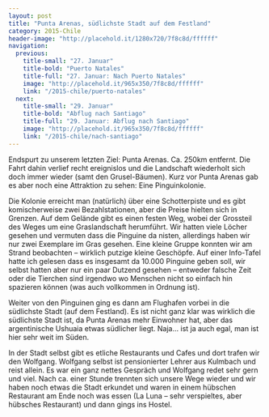 ```yaml
---
layout: post
title: "Punta Arenas, südlichste Stadt auf dem Festland"
category: 2015-Chile
header-image: "http://placehold.it/1280x720/7f8c8d/ffffff"
navigation:
  previous:
    title-small: "27. Januar"
    title-bold: "Puerto Natales"
    title-full: "27. Januar: Nach Puerto Natales"
    image: "http://placehold.it/965x350/7f8c8d/ffffff"
    link: "/2015-chile/puerto-natales"
  next:
    title-small: "29. Januar"
    title-bold: "Abflug nach Santiago"
    title-full: "29. Januar: Abflug nach Santiago"
    image: "http://placehold.it/965x350/7f8c8d/ffffff"
    link: "/2015-chile/nach-santiago"
---
```

Endspurt zu unserem letzten Ziel: Punta Arenas. Ca. 250km entfernt. Die Fahrt dahin verlief recht ereignislos und die Landschaft wiederholt sich doch immer wieder (samt den Grusel-Bäumen). Kurz vor Punta Arenas gab es aber noch eine Attraktion zu sehen: Eine Pinguinkolonie.

Die Kolonie erreicht man (natürlich) über eine Schotterpiste und es gibt komischerweise zwei Bezahlstationen, aber die Preise hielten sich in Grenzen. Auf dem Gelände gibt es einen festen Weg, wobei der Grossteil des Weges um eine Graslandschaft herumführt. Wir hatten viele Löcher gesehen und vermuten dass die Pinguine da nisten, allerdings haben wir nur zwei Exemplare im Gras gesehen. Eine kleine Gruppe konnten wir am Strand beobachten – wirklich putzige kleine Geschöpfe. Auf einer Info-Tafel hatte ich gelesen dass es insgesamt da 10.000 Pinguine geben soll, wir selbst hatten aber nur ein paar Dutzend gesehen – entweder falsche Zeit oder die Tierchen sind irgendwo wo Menschen nicht so einfach hin spazieren können (was auch vollkommen in Ordnung ist).

Weiter von den Pinguinen ging es dann am Flughafen vorbei in die südlichste Stadt (auf dem Festland). Es ist nicht ganz klar was wirklich die südlichste Stadt ist, da Punta Arenas mehr Einwohner hat, aber das argentinische Ushuaia etwas südlicher liegt. Naja… ist ja auch egal, man ist hier sehr weit im Süden.
 
In der Stadt selbst gibt es etliche Restaurants und Cafes und dort trafen wir den Wolfgang. Wolfgang selbst ist pensionierter Lehrer aus Kulmbach und reist allein. Es war ein ganz nettes Gespräch und Wolfgang redet sehr gern und viel. Nach ca. einer Stunde trennten sich unsere Wege wieder und wir haben noch etwas die Stadt erkundet und waren in einem hübschen Restaurant am Ende noch was essen (La Luna – sehr verspieltes, aber hübsches Restaurant) und dann gings ins Hostel.
